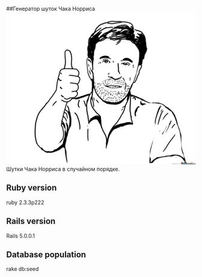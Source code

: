 ##Генератор шуток Чака Норриса
![screenshot](app/assets/images/chuck-norris_o_1405907.jpg "Chuck")
Шутки Чака Норриса в случайном порядке.

## Ruby version
ruby 2.3.3p222

## Rails version 
Rails 5.0.0.1

## Database population
rake db:seed

